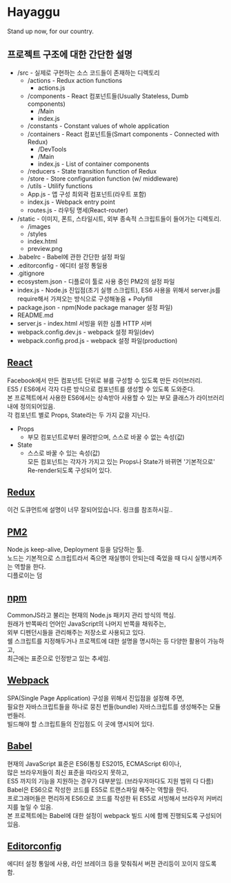# Hayaggu
Stand up now, for our country.



## 프로젝트 구조에 대한 간단한 설명
* /src - 실제로 구현하는 소스 코드들이 존재하는 디렉토리
  * /actions - Redux action functions  
    * actions.js  
  * /components - React 컴포넌트들(Usually Stateless, Dumb components)  
    * /Main  
    * index.js  
  * /constants - Constant values of whole application  
  * /containers - React 컴포넌트들(Smart components - Connected with Redux)  
    * /DevTools  
    * /Main  
    * index.js - List of container components  
  * /reducers - State transition function of Redux  
  * /store - Store configuration function (w/ middleware)  
  * /utils - Utilify functions  
  * App.js - 앱 구성 최외곽 컴포넌트(라우트 포함)  
  * index.js - Webpack entry point  
  * routes.js - 라우팅 명세(React-router)  
* /static - 이미지, 폰트, 스타일시트, 외부 종속적 스크립트들이 들어가는 디렉토리.  
  * /images  
  * /styles  
  * index.html  
  * preview.png  
* .babelrc - Babel에 관한 간단한 설정 파일  
* .editorconfig - 에디터 설정 통일용  
* .gitignore  
* ecosystem.json - 디플로이 툴로 사용 중인 PM2의 설정 파일  
* index.js - Node.js 진입점(초기 실행 스크립트), ES6 사용을 위해서 server.js를 require해서 가져오는 방식으로 구성해놓음 + Polyfill  
* package.json - npm(Node package manager 설정 파일)   
* README.md  
* server.js - index.html 서빙을 위한 심플 HTTP 서버  
* webpack.config.dev.js - webpack 설정 파일(dev)  
* webpack.config.prod.js - webpack 설정 파일(production)  


## [React](https://facebook.github.io/react)  
Facebook에서 만든 컴포넌트 단위로 뷰를 구성할 수 있도록 만든 라이브러리.  
ES5 / ES6에서 각자 다른 방식으로 컴포넌트를 생성할 수 있도록 도와준다.  
본 프로젝트에서 사용한 ES6에서는 상속받아 사용할 수 있는 부모 클래스가 라이브러리 내에 정의되어있음.  
각 컴포넌트 별로 Props, State라는 두 가지 값을 지닌다.  
* Props  
  - 부모 컴포넌트로부터 물려받으며, 스스로 바꿀 수 없는 속성(값)  
* State  
  - 스스로 바꿀 수 있는 속성(값)  
모든 컴포넌트는 각자가 가지고 있는 Props나 State가 바뀌면 '기본적으로' Re-render되도록 구성되어 있다.  

## [Redux](http://redux.js.org/)  
이건 도큐먼트에 설명이 너무 잘되어있습니다. 링크를 참조하시길..  

## [PM2](http://pm2.keymetrics.io)  
Node.js keep-alive, Deployment 등을 담당하는 툴.  
노드는 기본적으로 스크립트라서 죽으면 재실행이 안되는데 죽었을 때 다시 실행시켜주는 역할을 한다.  
디플로이는 덤  

## [npm](https://npmjs.com)  
CommonJS라고 불리는 현재의 Node.js 패키지 관리 방식의 핵심.  
원래가 반쪽짜리 언어인 JavaScript의 나머지 반쪽을 채워주는,  
외부 디펜던시들을 관리해주는 저장소로 사용되고 있다.  
쉘 스크립트를 지정해두거나 프로젝트에 대한 설명을 명시하는 등 다양한 활용이 가능하고,  
최근에는 표준으로 인정받고 있는 추세임.  

## [Webpack](http://webpack.github.io)  
SPA(Single Page Application) 구성을 위해서 진입점을 설정해 주면,  
필요한 자바스크립트들을 하나로 뭉친 번들(bundle) 자바스크립트를 생성해주는 모듈 번들러.  
빌드해야 할 스크립트들의 진입점도 이 곳에 명시되어 있다.  

## [Babel](https://babeljs.io)
현재의 JavaScript 표준은 ES6(통칭 ES2015, ECMAScript 6)이나,  
많은 브라우저들이 최신 표준을 따라오지 못하고,  
ES5 까지의 기능을 지원하는 경우가 대부분임. (브라우저마다도 지원 범위 다 다름)  
Babel은 ES6으로 작성한 코드를 ES5로 트랜스파일 해주는 역할을 한다.  
프로그래머들은 편리하게 ES6으로 코드를 작성한 뒤 ES5로 서빙해서 브라우저 커버리지를 높일 수 있음.  
본 프로젝트에는 Babel에 대한 설정이 webpack 빌드 시에 함께 진행되도록 구성되어 있음.  

## [Editorconfig](http://editorconfig.org)  
에디터 설정 통일에 사용, 라인 브레이크 등을 맞춰줘서 버젼 관리등이 꼬이지 않도록 함.  
